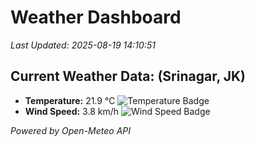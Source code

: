 
# Weather Dashboard

_Last Updated: 2025-08-19 14:10:51_

## Current Weather Data: (Srinagar, JK)
- **Temperature:** 21.9 °C ![Temperature Badge](https://img.shields.io/badge/Temperature-Medium%20Temp-green)
- **Wind Speed:** 3.8 km/h ![Wind Speed Badge](https://img.shields.io/badge/Wind%20Speed-Light%20Wind-blue)

*Powered by Open-Meteo API*
